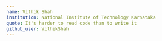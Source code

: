 ```yaml
---
name: Vithik Shah
institution: National Institute of Technology Karnataka
quote: It's harder to read code than to write it
github_user: VithikShah
---
```

